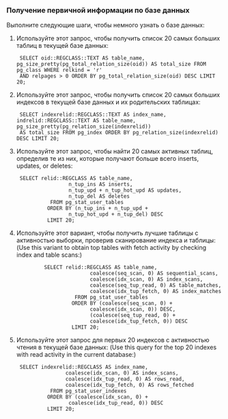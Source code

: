 ### Получение первичной информации по базе данных

Выполните следующие шаги, чтобы немного узнать о базе данных:

1. Используйте этот запрос, чтобы получить список 20 самых больших таблиц в текущей базе данных:

        SELECT oid::REGCLASS::TEXT AS table_name, pg_size_pretty(pg_total_relation_size(oid)) AS total_size FROM pg_class WHERE relkind = 'r' 
        AND relpages > 0 ORDER BY pg_total_relation_size(oid) DESC LIMIT 20;

2. Используйте этот запрос, чтобы получить список 20 самых больших индексов в текущей базе данных и их родительских таблицах:

        SELECT indexrelid::REGCLASS::TEXT AS index_name, indrelid::REGCLASS::TEXT AS table_name, pg_size_pretty(pg_relation_size(indexrelid)) 
        AS total_size FROM pg_index ORDER BY pg_relation_size(indexrelid) DESC LIMIT 20;

3. Используйте этот запрос, чтобы найти 20 самых активных таблиц, определив те из них, которые получают больше всего inserts, updates, or deletes:

        SELECT relid::REGCLASS AS table_name, 
                        n_tup_ins AS inserts, 
                        n_tup_upd + n_tup_hot_upd AS updates, 
                        n_tup_del AS deletes 
                  FROM pg_stat_user_tables 
                 ORDER BY (n_tup_ins + n_tup_upd + 
                        n_tup_hot_upd + n_tup_del) DESC 
                 LIMIT 20;

4. Используйте этот вариант, чтобы получить лучшие таблицы с активностью выборки, проверив сканирование индекса и таблицы:
(Use this variant to obtain top tables with fetch activity by checking index and table scans:)

                SELECT relid::REGCLASS AS table_name, 
                               coalesce(seq_scan, 0) AS sequential_scans, 
                               coalesce(idx_scan, 0) AS index_scans, 
                               coalesce(seq_tup_read, 0) AS table_matches, 
                               coalesce(idx_tup_fetch, 0) AS index_matches 
                          FROM pg_stat_user_tables 
                         ORDER BY (coalesce(seq_scan, 0) +  
                               coalesce(idx_scan, 0)) DESC, 
                               (coalesce(seq_tup_read, 0) + 
                               coalesce(idx_tup_fetch, 0)) DESC 
                         LIMIT 20;

5. Используйте этот запрос для первых 20 индексов с активностью чтения в текущей базе данных:
(Use this query for the top 20 indexes with read activity in the current database:)

        SELECT indexrelid::REGCLASS AS index_name, 
                       coalesce(idx_scan, 0) AS index_scans, 
                       coalesce(idx_tup_read, 0) AS rows_read, 
                       coalesce(idx_tup_fetch, 0) AS rows_fetched 
                  FROM pg_stat_user_indexes 
                 ORDER BY (coalesce(idx_scan, 0) +  
                        coalesce(idx_tup_read, 0)) DESC 
                 LIMIT 20;
